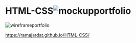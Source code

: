 # HTML-CSS![mockupportfolio](https://user-images.githubusercontent.com/109508834/181949245-dd249564-a764-4852-8d48-538f27b52ea8.jpg)
![wireframeportfolio](https://user-images.githubusercontent.com/109508834/181949280-14af9325-0000-4c0c-acb4-4c666461a29a.jpg)

https://ramajardat.github.io/HTML-CSS/
